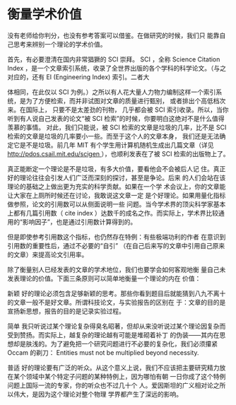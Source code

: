 # 衡量学术价值

没有老师给你判分，也没有参考答案可以借鉴。在做研究的时候，我们只  能靠自己思考来辨别一个理论的学术价值。

首先，有必要澄清在国内非常猖獗的 SCI 崇拜。 SCI ，全称 Science Citation Index ，是一个文章索引系统，收录了全世界出版的各个学科的科学论文。（与之对应的，还有 EI \(Engineering Index\) 索引。二者大  


体相同，在此仅以 SCI 为例。）之所以有人花大量人力物力编制这样一个索引系统，是为了方便检索，而并非试图对文章的质量进行甄别，  或者排出个高低档次来。在国际上， 只要不是太差劲的刊物， 几乎都会被 SCI 索引收录。所以，当你听到有人说自己发表的论文“被 SCI 检索”的时候，你要明白这绝对不是什么值得羡慕的事情。 对此，我们只能说，被 SCI 检索的文章是垃圾的几率，比不是 SCI 检索的文章是垃圾的几率要小一些。而至于这个人的文章本身， 我们还是无法确定它是不是垃圾。前几年 MIT 有个学生用计算机随机生成出几篇文章（详见[http://pdos.csail.mit.edu/scigen ](http://pdos.csail.mit.edu/scigen) ），也顺利发表在了被  SCI   检索的出版物上了。

真正能断定一个理论是不是垃圾，有多大价值，要看他会不会被后人记  住。真正好的理论往往会引发人们广泛而深刻的探讨，甚至是争论。后来  的人们会站在该理论的基础之上做出更为充实的科学贡献。如果在一个学  术会议上，你的文章能让大家在上厕所时候还在讨论，我敢说这文章一定  是个好理论。如果用量化指标做参照，论文的引用数可以从侧面说明一些  问题。当今学术界的顶尖科学家基本上都有几篇引用数（ cite index ）达数千的成名之作。而实际上，学术界比较通用的“影响因子”，也是通过引用数计算得到的。

但是即使参考引用数这个指标，也仍然存在特例：有些极端功利的作者  在意识到引用数的重要性后，通过不必要的“自引” （在自己后来写的文章中引用自己原来的文章）来提高论文引用率。

除了衡量别人已经发表的文章的学术地位，我们也要学会如何客观地衡  量自己未发表理论的价值。下面三条原则可以简单地衡量一个理论的内在  价值：

新颖 好的理论必须包含足够新颖的思考。那些你看到题目后就能猜到八九不离十的文章一般不是好文章。所谓科技论文，与实验报告的区别在 于：文章的目的是宣扬新思想，报告的目的是记录实验过程。

简单 我只听说过某个理论复杂得臭名昭著，但却从来没听说过某个理论因复杂而受到赞扬。而实际上，越复杂的理论越有可能是堆砌着补丁 的伪装——其内在思想却是肤浅的。为了避免把一个研究问题进行不必要的复杂化，我们必须攥紧 Occam 的剃刀： Entities must not be multiplied beyond necessity.

普适 好的理论要有广泛的听众。从这个意义上说，我们不应该把主要研究精力放在某个领域中某个特定子问题的某种特例上，因为哪怕有朝  一日你成了这个特例问题上国际一流的专家，你的听众也不过几十个  人。爱因斯坦的广义相对论之所以伟大，是因为这个理论对整个物理 学界都产生了深远的影响。

